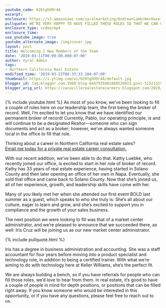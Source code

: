 ```yaml
---
youtube_code: 026tghO9r4A
excerpt:
enclosure: https://s3.amazonaws.com/vyralmarketing/Andrew+Lamb/We+Have+Some+Exciting+Additions+To+Our+Team+-+Vacaville+Real+Estate+Agent.mp4
pullquote: WE’RE VERY HAPPY TO HAVE FILLED THESE ROLES SO THAT WE CAN CONTINUE TO SUPPORT ALL OF OUR AGENTS AT AN EVEN HIGHER LEVEL THAN BEFORE.
enclosure_type: video/mp4
enclosure_time:
use_youtube_image: true
youtube_alternate_image: /img/cover.jpg
layout: post
title: Welcoming 2 New Members of the Team
date: '2019-03-11T08:09:00.000-07:00'
author: Vyral Admin
tags:
- Northern California Real Estate
modified_time: '2019-03-22T08:33:33.104-07:00'
thumbnail: https://i.ytimg.com/vi/026tghO9r4A/default.jpg
blogger_id: tag:blogger.com,1999:blog-6447935981080520923.post-5152131967218237520
blogger_orig_url: https://vacavillerealestatecareers.blogspot.com/2019/03/welcoming-2-new-members-of-team.html
---
```

{% include youtube.html %}
As most of you know, we’ve been looking to fill a couple of roles here on our leadership team, the first being the broker of record. Well, I’m excited to let you know that we have identified our permanent broker of record! Currently, Pablo, our operating principle, is and will continue to be a designated Realtor—someone who can sign documents and act as a broker; however, we’ve always wanted someone local in the office to fill that role.

<div class="post-cta">
Thinking about a career in Northern California real estate sales?<br>
<a href="mailto:andrew@lambrealestate.com">Email me today for a private real estate career consultation.</a>
</div>

With our recent addition, we’ve been able to do that. Kathy Luebke, who recently joined our office, is excited to start in her role of broker of record. Kathy has 33 years of real estate experience, having started in Solano County and then later opening an office of her own in Napa. Eventually, she sold that office and came back to Solano County.  Now that she’s joined us, all of her experience, growth, and leadership skills have come with her.

Many of you likely met her when she attended our first event BOLD last summer as a guest, which speaks to who she truly is: She’s all about our culture, eager to learn and grow, and she’s excited to support you in compliance and the growth of your sales business.

The next position we were looking to fill was that of a market center administrator, and we’re pleased to announce that we succeeded there, as well: Iris Cruz will be joining us as our new market center administrator.

{% include pullquote.html %}

Iris has a degree in business administration and accounting. She was a staff accountant for four years before moving into a product specialist and technology role, in addition to being a certified trainer. With what we’re aiming to do with technology here at Keller Williams, she’s the perfect fit.

We are always building a bench, so if you have referrals for people who can fill those roles, we’d love to hear from them. In real estate, it’s good to have a couple of people in mind for depth positions, or positions that can be filled right away. If you know someone who would be interested in this opportunity, or if you have any questions, please feel free to reach out to us.
